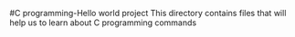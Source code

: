 #C programming-Hello world project
This directory contains files that will help us to learn about C programming commands
